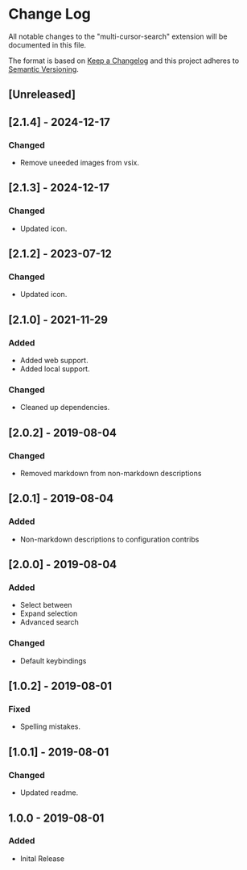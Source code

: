 # Change Log
All notable changes to the "multi-cursor-search" extension will be documented in this file.

The format is based on [Keep a Changelog](http://keepachangelog.com/en/1.0.0/) and this project adheres to [Semantic Versioning](http://semver.org/spec/v2.0.0.html).

## [Unreleased]

## [2.1.4] - 2024-12-17
### Changed
- Remove uneeded images from vsix.

## [2.1.3] - 2024-12-17
### Changed
- Updated icon.

## [2.1.2] - 2023-07-12
### Changed
- Updated icon.

## [2.1.0] - 2021-11-29
### Added
- Added web support.
- Added local support.

### Changed
- Cleaned up dependencies.

## [2.0.2] - 2019-08-04
### Changed
- Removed markdown from non-markdown descriptions

## [2.0.1] - 2019-08-04
### Added
- Non-markdown descriptions to configuration contribs

## [2.0.0] - 2019-08-04
### Added
- Select between
- Expand selection
- Advanced search

### Changed
- Default keybindings

## [1.0.2] - 2019-08-01
### Fixed
- Spelling mistakes.

## [1.0.1] - 2019-08-01
### Changed
- Updated readme.

## 1.0.0 - 2019-08-01
### Added
- Inital Release
